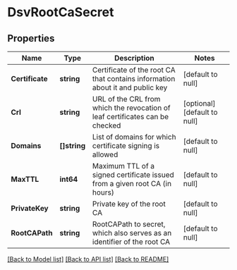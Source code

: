 # DsvRootCaSecret

## Properties
Name | Type | Description | Notes
------------ | ------------- | ------------- | -------------
**Certificate** | **string** | Certificate of the root CA that contains information about it and public key | [default to null]
**Crl** | **string** | URL of the CRL from which the revocation of leaf certificates can be checked | [optional] [default to null]
**Domains** | **[]string** | List of domains for which certificate signing is allowed | [default to null]
**MaxTTL** | **int64** | Maximum TTL of a signed certificate issued from a given root CA (in hours) | [default to null]
**PrivateKey** | **string** | Private key of the root CA | [default to null]
**RootCAPath** | **string** | RootCAPath to secret, which also serves as an identifier of the root CA | [default to null]

[[Back to Model list]](../README.md#documentation-for-models) [[Back to API list]](../README.md#documentation-for-api-endpoints) [[Back to README]](../README.md)


